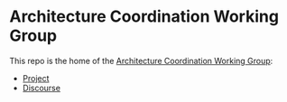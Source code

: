 # Architecture Coordination Working Group

This repo is the home of the [Architecture Coordination Working Group](https://openedx.atlassian.net/wiki/spaces/COMM/pages/3490840587/Architecture+Coordination+Working+Group):

* [Project](https://github.com/orgs/openedx/projects/30)
* [Discourse](https://discuss.openedx.org/c/working-groups/architecture-coordination/42)
